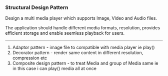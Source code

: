 ### Structural Design Pattern

Design a multi media player which supports Image, Video and Audio files.

The application should handle different media formats, resolution, provides efficient storage and enable seemless playback for users.


-----------------------------------

1. Adaptor pattern - image file to compatible with media player ie play()
2. Decorator pattern - render same content in different resolution, compression etc
3. Composite design pattern - to treat Media and group of Media same ie in this case i can play() media all at once
